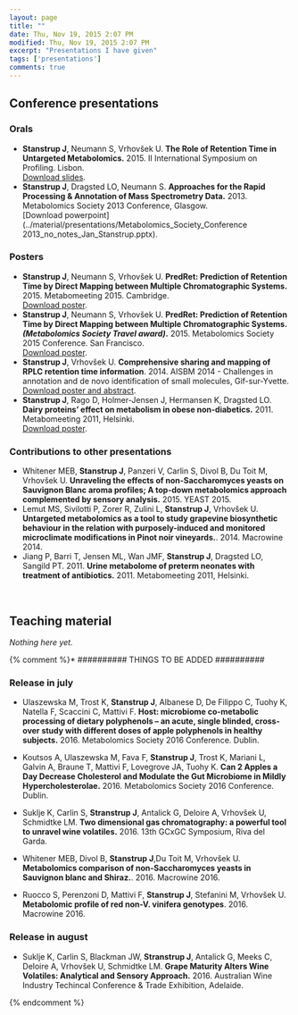 ```yaml
---
layout: page
title: ""
date: Thu, Nov 19, 2015 2:07 PM
modified: Thu, Nov 19, 2015 2:07 PM
excerpt: "Presentations I have given"
tags: ['presentations']
comments: true
---
```


## Conference presentations

### Orals
* **Stanstrup J**, Neumann S, Vrhovšek U. **The Role of Retention Time in Untargeted Metabolomics.** 2015. II International Symposium on Profiling. Lisbon. <br> [Download slides](../material/presentations/ISPROF_2015_jan_stanstrup.pdf).
* **Stanstrup J**, Dragsted LO, Neumann S. **Approaches for the Rapid Processing & Annotation of Mass Spectrometry Data.** 2013. Metabolomics Society 2013 Conference, Glasgow. <br> [Download powerpoint](../material/presentations/Metabolomics_Society_Conference 2013_no_notes_Jan_Stanstrup.pptx).


### Posters
* **Stanstrup J**, Neumann S, Vrhovšek U. **PredRet: Prediction of Retention Time by Direct Mapping between Multiple Chromatographic Systems.** 2015. Metabomeeting 2015. Cambridge.<br> [Download poster](../material/presentations/2015_metabomeeting_Jan_Stanstrup.pdf).
* **Stanstrup J**, Neumann S, Vrhovšek U. **PredRet: Prediction of Retention Time by Direct Mapping between Multiple Chromatographic Systems. *(Metabolomics Society Travel award)*.** 2015. Metabolomics Society 2015 Conference. San Francisco. <br> [Download poster](../material/presentations/Metabolomics_2015_Jan_Stanstrup.pdf).
* **Stanstrup J**, Vrhovšek U. **Comprehensive sharing and mapping of RPLC retention time information**. 2014. AISBM 2014 - Challenges in annotation and de novo identification of small molecules, Gif-sur-Yvette. <br> [Download poster and abstract](../material/presentations/AISBM_2014_jan_stanstrup.pdf).
* **Stanstrup J**, Rago D, Holmer-Jensen J, Hermansen K, Dragsted LO. **Dairy proteins’ effect on metabolism in obese non-diabetics.** 2011. Metabomeeting 2011, Helsinki. <br> [Download poster](../material/presentations/metabomeeting_2011_jan_stanstrup.pdf).


### Contributions to other presentations
* Whitener MEB, **Stanstrup J**, Panzeri V, Carlin S, Divol B, Du Toit M, Vrhovšek U. **Unraveling the effects of non-Saccharomyces yeasts on Sauvignon Blanc aroma profiles; A top-down metabolomics approach complemented by sensory analysis.** 2015. YEAST 2015.
* Lemut MS, Sivilotti P, Zorer R, Zulini L, **Stanstrup J**, Vrhovšek U. **Untargeted metabolomics as a tool to study grapevine biosynthetic behaviour in the relation with purposely-induced and monitored microclimate modifications in Pinot noir vineyards.**. 2014. Macrowine 2014.
* Jiang P, Barri T, Jensen ML, Wan JMF, **Stanstrup J**, Dragsted LO, Sangild PT. 2011. **Urine metabolome of preterm neonates with treatment of antibiotics.** 2011. Metabomeeting 2011, Helsinki.

<br>

## Teaching material
*Nothing here yet.*





{% comment %}*  ########## THINGS TO BE ADDED ##########

### Release in july
* Ulaszewska M, Trost K, **Stanstrup J**, Albanese D, De Filippo C, Tuohy K, Natella F, Scaccini C, Mattivi F. **Host: microbiome co-metabolic processing of dietary polyphenols – an acute, single blinded, cross-over study with different doses of apple polyphenols in healthy subjects.** 2016. Metabolomics Society 2016 Conference. Dublin.

* Koutsos A, Ulaszewska M, Fava F, **Stanstrup J**, Trost K, Mariani L, Galvin A, Braune T, Mattivi F, Lovegrove JA, Tuohy K. **Can 2 Apples a Day Decrease Cholesterol and Modulate the Gut Microbiome in Mildly Hypercholesterolae.** 2016. Metabolomics Society 2016 Conference. Dublin.

* Suklje K, Carlin S, **Stranstrup J**, Antalick G, Deloire A, Vrhovšek U, Schmidtke LM. **Two dimensional gas chromatography: a powerful tool to unravel wine volatiles.** 2016.  13th GCxGC Symposium, Riva del Garda.

* Whitener MEB, Divol B, **Stanstrup J**,Du Toit M, Vrhovšek U. **Metabolomics comparison of non-Saccharomyces yeasts in Sauvignon blanc and Shiraz.**. 2016. Macrowine 2016.

* Ruocco S, Perenzoni D, Mattivi F, **Stanstrup J**, Stefanini M, Vrhovšek U. **Metabolomic profile of red non-V. vinifera genotypes**. 2016. Macrowine 2016.

### Release in august
* Suklje K, Carlin S, Blackman JW, **Stranstrup J**, Antalick G, Meeks C, Deloire A, Vrhovšek U, Schmidtke LM. **Grape Maturity Alters Wine Volatiles: Analytical and Sensory Approach.** 2016. Australian Wine Industry Techincal Conference & Trade Exhibition, Adelaide.



{% endcomment %}
